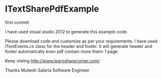 # ITextSharePdfExample
first commit

I have used visual studio 2012 to generate this example code.

Please download code and customize as per your requirements. I have used ITextEvents.cs class for the header and footer.
It will generate header and footer automatically even pdf contain more thann 1 page.

Keep visting
http://www.learnsharecorner.com/

Thanks
Mukesh Salaria
Software Engineer
